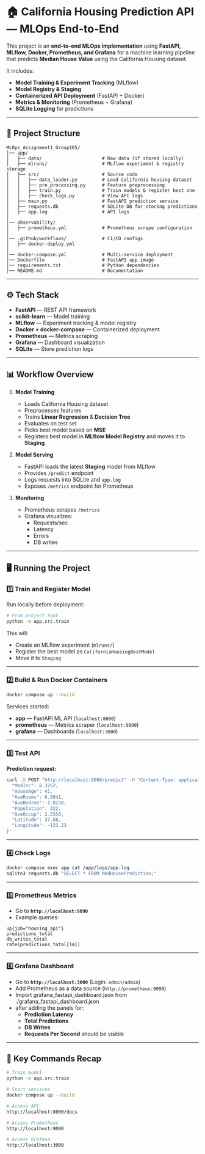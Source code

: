 # 🏠 California Housing Prediction API — MLOps End-to-End

This project is an **end-to-end MLOps implementation** using **FastAPI, MLflow, Docker, Prometheus, and Grafana** for a machine learning pipeline that predicts **Median House Value** using the California Housing dataset.

It includes:

- **Model Training & Experiment Tracking** (MLflow)
- **Model Registry & Staging**
- **Containerized API Deployment** (FastAPI + Docker)
- **Metrics & Monitoring** (Prometheus + Grafana)
- **SQLite Logging** for predictions

---

## 📂 Project Structure

```
MLOps_Assignment1_Group105/
│── app/
│   ├── data/                      # Raw data (if stored locally)
│   ├── mlruns/                    # MLflow experiment & registry storage
│   ├── src/                       # Source code
│   │   ├── data_loader.py         # Load California housing dataset
│   │   ├── pre_processing.py      # Feature preprocessing
│   │   ├── train.py               # Train models & register best one
│   │   ├── check_logs.py          # View API logs
│   ├── main.py                    # FastAPI prediction service
│   ├── requests.db                # SQLite DB for storing predictions
│   ├── app.log                    # API logs
│
│── observability/
│   ├── prometheus.yml             # Prometheus scrape configuration
│
│── .github/workflows/             # CI/CD configs
│   ├── docker-deploy.yml
│
│── docker-compose.yml             # Multi-service deployment
│── Dockerfile                     # FastAPI app image
│── requirements.txt               # Python dependencies
│── README.md                      # Documentation
```

---

## ⚙️ Tech Stack

- **FastAPI** — REST API framework
- **scikit-learn** — Model training
- **MLflow** — Experiment tracking & model registry
- **Docker + docker-compose** — Containerized deployment
- **Prometheus** — Metrics scraping
- **Grafana** — Dashboard visualization
- **SQLite** — Store prediction logs

---

## 📊 Workflow Overview

1. **Model Training**

   - Loads California Housing dataset
   - Preprocesses features
   - Trains **Linear Regression** & **Decision Tree**
   - Evaluates on test set
   - Picks best model based on **MSE**
   - Registers best model in **MLflow Model Registry** and moves it to **Staging**

2. **Model Serving**

   - FastAPI loads the latest **Staging** model from MLflow
   - Provides `/predict` endpoint
   - Logs requests into SQLite and `app.log`
   - Exposes `/metrics` endpoint for Prometheus

3. **Monitoring**
   - Prometheus scrapes `/metrics`
   - Grafana visualizes:
     - Requests/sec
     - Latency
     - Errors
     - DB writes

---

## 🖥️ Running the Project

### 1️⃣ Train and Register Model

Run locally before deployment:

```bash
# From project root
python -m app.src.train
```

This will:

- Create an MLflow experiment (`mlruns/`)
- Register the best model as `CaliforniaHousingBestModel`
- Move it to `Staging`

---

### 2️⃣ Build & Run Docker Containers

```bash
docker compose up --build
```

Services started:

- **app** — FastAPI ML API (`localhost:8000`)
- **prometheus** — Metrics scraper (`localhost:9090`)
- **grafana** — Dashboards (`localhost:3000`)

---

### 3️⃣ Test API

**Prediction request:**

```bash
curl -X POST "http://localhost:8000/predict" -H "Content-Type: application/json" -d '{
  "MedInc": 8.3252,
  "HouseAge": 41,
  "AveRooms": 6.9841,
  "AveBedrms": 1.0238,
  "Population": 322,
  "AveOccup": 2.5556,
  "Latitude": 37.88,
  "Longitude": -122.23
}'
```

---

### 4️⃣ Check Logs

```bash
docker compose exec app cat /app/logs/app.log
sqlite3 requests.db "SELECT * FROM MedHousePrediction;"
```

---

### 5️⃣ Prometheus Metrics

- Go to **`http://localhost:9090`**
- Example queries:

```promql
up{job="housing_api"}
predictions_total
db_writes_total
rate(predictions_total[1m])
```

---

### 6️⃣ Grafana Dashboard

- Go to **`http://localhost:3000`** (Login: `admin/admin`)
- Add Prometheus as a data source (`http://prometheus:9090`)
- Import grafana_fastapi_dashboard.json from ./grafana_fastapi_dashboard.json
- after adding the panels for:
  - **Prediction Latency**
  - **Total Predictions**
  - **DB Writes**
  - **Requests Per Second**
    should be visible

---

## 📌 Key Commands Recap

```bash
# Train model
python -m app.src.train

# Start services
docker compose up --build

# Access API
http://localhost:8000/docs

# Access Prometheus
http://localhost:9090

# Access Grafana
http://localhost:3000
```
